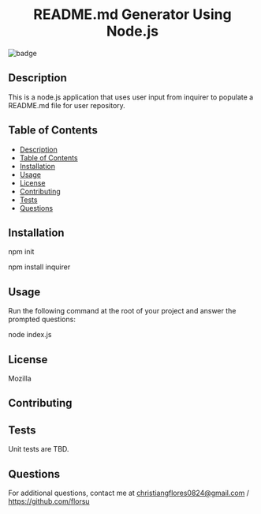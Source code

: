 <h1 align="center">README.md Generator Using Node.js</h1>

  ![badge](https://img.shields.io/badge/license-Mozilla-brightgreen)<br />

<a name="description"></a>
## Description
This is a node.js application that uses user input from inquirer to populate a README.md file for user repository.

<a name="toc"></a>
## Table of Contents
- [Description](#description)
- [Table of Contents](#toc)
- [Installation](#installation)  
- [Usage](#usage)
- [License](#license)  
- [Contributing](#contributing)  
- [Tests](#tests)
- [Questions](#questions)  

<a name="installation"></a>
## Installation
npm init

npm install inquirer

<a name="usage"></a>
## Usage
Run the following command at the root of your project and answer the prompted questions:

node index.js

<a name="license"></a>
## License
Mozilla

<a name="contributing"></a>
## Contributing



<a name="tests"></a>
## Tests
Unit tests are TBD.

<a name="questions"></a>
## Questions
For additional questions, contact me at christiangflores0824@gmail.com / https://github.com/florsu
